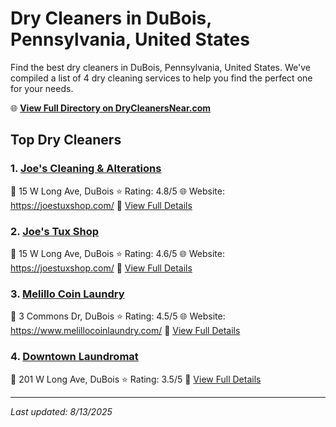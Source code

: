 # Dry Cleaners in DuBois, Pennsylvania, United States

Find the best dry cleaners in DuBois, Pennsylvania, United States. We've compiled a list of 4 dry cleaning services to help you find the perfect one for your needs.

🌐 **[View Full Directory on DryCleanersNear.com](https://drycleanersnear.com/city/US/Pennsylvania/DuBois)**

## Top Dry Cleaners

### 1. [Joe's Cleaning & Alterations](https://drycleanersnear.com/dryCleaner/686735b2bb1702f4ee39b17e/joe-s-cleaning-alterations)
📍 15 W Long Ave, DuBois
⭐ Rating: 4.8/5
🌐 Website: https://joestuxshop.com/
🔗 [View Full Details](https://drycleanersnear.com/dryCleaner/686735b2bb1702f4ee39b17e/joe-s-cleaning-alterations)

### 2. [Joe's Tux Shop](https://drycleanersnear.com/dryCleaner/686735d4bb1702f4ee39b398/joe-s-tux-shop)
📍 15 W Long Ave, DuBois
⭐ Rating: 4.6/5
🌐 Website: https://joestuxshop.com/
🔗 [View Full Details](https://drycleanersnear.com/dryCleaner/686735d4bb1702f4ee39b398/joe-s-tux-shop)

### 3. [Melillo Coin Laundry](https://drycleanersnear.com/dryCleaner/686735b7bb1702f4ee39b1ea/melillo-coin-laundry)
📍 3 Commons Dr, DuBois
⭐ Rating: 4.5/5
🌐 Website: https://www.melillocoinlaundry.com/
🔗 [View Full Details](https://drycleanersnear.com/dryCleaner/686735b7bb1702f4ee39b1ea/melillo-coin-laundry)

### 4. [Downtown Laundromat](https://drycleanersnear.com/dryCleaner/686735babb1702f4ee39b248/downtown-laundromat)
📍 201 W Long Ave, DuBois
⭐ Rating: 3.5/5
🔗 [View Full Details](https://drycleanersnear.com/dryCleaner/686735babb1702f4ee39b248/downtown-laundromat)


---

*Last updated: 8/13/2025*
